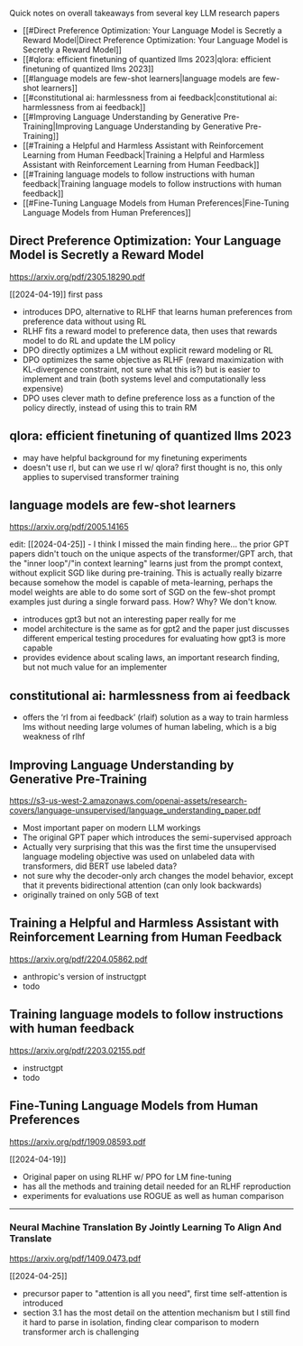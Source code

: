 Quick notes on overall takeaways from several key LLM research papers

- [[#Direct Preference Optimization: Your Language Model is Secretly a Reward Model|Direct Preference Optimization: Your Language Model is Secretly a Reward Model]]
- [[#qlora: efficient finetuning of quantized llms 2023|qlora: efficient finetuning of quantized llms 2023]]
- [[#language models are few-shot learners|language models are few-shot learners]]
- [[#constitutional ai: harmlessness from ai feedback|constitutional ai: harmlessness from ai feedback]]
- [[#Improving Language Understanding by Generative Pre-Training|Improving Language Understanding by Generative Pre-Training]]
- [[#Training a Helpful and Harmless Assistant with Reinforcement Learning from Human Feedback|Training a Helpful and Harmless Assistant with Reinforcement Learning from Human Feedback]]
- [[#Training language models to follow instructions with human feedback|Training language models to follow instructions with human feedback]]
- [[#Fine-Tuning Language Models from Human Preferences|Fine-Tuning Language Models from Human Preferences]]

## Direct Preference Optimization: Your Language Model is Secretly a Reward Model

https://arxiv.org/pdf/2305.18290.pdf

[[2024-04-19]] first pass
- introduces DPO, alternative to RLHF that learns human preferences from preference data without using RL
- RLHF fits a reward model to preference data, then uses that rewards model to do RL and update the LM policy
- DPO directly optimizes a LM without explicit reward modeling or RL
- DPO optimizes the same objective as RLHF (reward maximization with KL-divergence constraint, not sure what this is?) but is easier to implement and train (both systems level and computationally less expensive)
- DPO uses clever math to define preference loss as a function of the policy directly, instead of using this to train RM

## qlora: efficient finetuning of quantized llms 2023

- may have helpful background for my finetuning experiments
- doesn't use rl, but can we use rl w/ qlora? first thought is no, this only applies to supervised transformer training

## language models are few-shot learners

https://arxiv.org/pdf/2005.14165

edit: [[2024-04-25]] - I think I missed the main finding here... the prior GPT papers didn't touch on the unique aspects of the transformer/GPT arch, that the "inner loop"/"in context learning" learns just from the prompt context, without explicit SGD like during pre-training. This is actually really bizarre because somehow the model is capable of meta-learning, perhaps the model weights are able to do some sort of SGD on the few-shot prompt examples just during a single forward pass. How? Why? We don't know.

- introduces gpt3 but not an interesting paper really for me
- model architecture is the same as for gpt2 and the paper just discusses different emperical testing procedures for evaluating how gpt3 is more capable
- provides evidence about scaling laws, an important research finding, but not much value for an implementer

## constitutional ai: harmlessness from ai feedback

- offers the ‘rl from ai feedback’ (rlaif) solution as a way to train harmless lms without needing large volumes of human labeling, which is a big weakness of rlhf

## Improving Language Understanding by Generative Pre-Training

https://s3-us-west-2.amazonaws.com/openai-assets/research-covers/language-unsupervised/language_understanding_paper.pdf

- Most important paper on modern LLM workings
- The original GPT paper which introduces the semi-supervised approach
- Actually very surprising that this was the first time the unsupervised language modeling objective was used on unlabeled data with transformers, did BERT use labeled data?
- not sure why the decoder-only arch changes the model behavior, except that it prevents bidirectional attention (can only look backwards)
- originally trained on only 5GB of text

## Training a Helpful and Harmless Assistant with Reinforcement Learning from Human Feedback

https://arxiv.org/pdf/2204.05862.pdf

- anthropic's version of instructgpt
- todo

## Training language models to follow instructions with human feedback

https://arxiv.org/pdf/2203.02155.pdf

- instructgpt
- todo

## Fine-Tuning Language Models from Human Preferences

https://arxiv.org/pdf/1909.08593.pdf

[[2024-04-19]]
- Original paper on using RLHF w/ PPO for LM fine-tuning
- has all the methods and training detail needed for an RLHF reproduction
- experiments for evaluations use ROGUE as well as human comparison

---
### Neural Machine Translation By Jointly Learning To Align And Translate 
https://arxiv.org/pdf/1409.0473.pdf

[[2024-04-25]]
- precursor paper to "attention is all you need", first time self-attention is introduced
- section 3.1 has the most detail on the attention mechanism but I still find it hard to parse in isolation, finding clear comparison to modern transformer arch is challenging